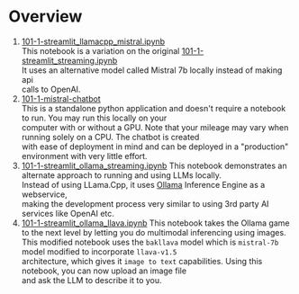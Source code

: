 # Overview

1. [101-1-streamlit_llamacpp_mistral.ipynb](101-1-streamlit_llamacpp_mistral.ipynb)  
This notebook is a variation on the original [101-1-streamlit_streaming.ipynb](../101-1-streamlit_streaming.ipynb)  
It uses an alternative model called Mistral 7b locally instead of making api  
calls to OpenAI.
2. [101-1-mistral-chatbot](101-1-mistral-chatbot)  
This is a standalone python application and doesn't require a notebook to run. You may run this locally on your  
computer with or without a GPU. Note that your mileage may vary when running solely on a CPU. The chatbot is created  
with ease of deployment in mind and can be deployed in a "production" environment with very little effort.
3. [101-1-streamlit_ollama_streaming.ipynb](101-1-streamlit_ollama_streaming.ipynb)
This notebook demonstrates an alternate approach to running and using LLMs locally.  
Instead of using LLama.Cpp, it uses [Ollama](https://ollama.ai) Inference Engine as a webservice,  
making the development process very similar to using 3rd party AI services like OpenAI etc.
4. [101-1-streamlit_ollama_llava.ipynb](101-1-streamlit_ollama_llava.ipynb)
This notebook takes the Ollama game to the next level by letting you do multimodal inferencing using images.  
This modified notebook uses the `bakllava` model which is `mistral-7b` model modified to incorporate `llava-v1.5`  
architecture, which gives it `image to text` capabilities. Using this notebook, you can now upload an image file  
and ask the LLM to describe it to you.
